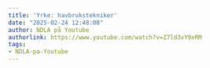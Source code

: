 ```yaml
---
title: 'Yrke: havbrukstekniker'
date: "2025-02-24 12:48:08"
author: NDLA på Youtube
authorlink: https://www.youtube.com/watch?v=Z7ld3vY9xRM
tags:
- NDLA-pa-Youtube
---
```

